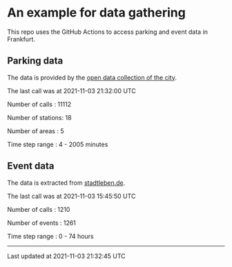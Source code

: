 # An example for data gathering

This repo uses the GitHub Actions to access parking and event data in Frankfurt.

## Parking data
The data is provided by the [open data collection of the city](https://www.offenedaten.frankfurt.de/).

The last call was at 2021-11-03 21:32:00 UTC

Number of calls   : 11112

Number of stations:    18

Number of areas   :     5

Time step range   :     4 -  2005 minutes


## Event data
The data is extracted from [stadtleben.de](https://stadtleben.de/frankfurt/).

The last call was at 2021-11-03 15:45:50 UTC

Number of calls   : 1210

Number of events  : 1261

Time step range   :    0 -   74 hours


----

Last updated at 2021-11-03 21:32:45 UTC
